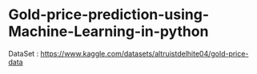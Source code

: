 # Gold-price-prediction-using-Machine-Learning-in-python

DataSet :  https://www.kaggle.com/datasets/altruistdelhite04/gold-price-data
